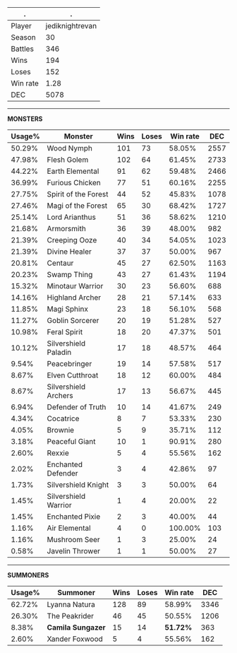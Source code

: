 .|.
|-|-
Player|jediknightrevan
Season|30
Battles|346
Wins|194
Loses|152
Win rate|1.28
DEC|5078

---
**MONSTERS**

Usage%|Monster|Wins|Loses|Win rate|DEC|
-|-|-|-|-|-|
50.29%|Wood Nymph|101|73|58.05%|2557|
47.98%|Flesh Golem|102|64|61.45%|2733|
44.22%|Earth Elemental|91|62|59.48%|2466|
36.99%|Furious Chicken|77|51|60.16%|2255|
27.75%|Spirit of the Forest|44|52|45.83%|1078|
27.46%|Magi of the Forest|65|30|68.42%|1727|
25.14%|Lord Arianthus|51|36|58.62%|1210|
21.68%|Armorsmith|36|39|48.00%|982|
21.39%|Creeping Ooze|40|34|54.05%|1023|
21.39%|Divine Healer|37|37|50.00%|967|
20.81%|Centaur|45|27|62.50%|1163|
20.23%|Swamp Thing|43|27|61.43%|1194|
15.32%|Minotaur Warrior|30|23|56.60%|688|
14.16%|Highland Archer|28|21|57.14%|633|
11.85%|Magi Sphinx|23|18|56.10%|568|
11.27%|Goblin Sorcerer|20|19|51.28%|527|
10.98%|Feral Spirit|18|20|47.37%|501|
10.12%|Silvershield Paladin|17|18|48.57%|464|
9.54%|Peacebringer|19|14|57.58%|517|
8.67%|Elven Cutthroat|18|12|60.00%|484|
8.67%|Silvershield Archers|17|13|56.67%|445|
6.94%|Defender of Truth|10|14|41.67%|249|
4.34%|Cocatrice|8|7|53.33%|230|
4.05%|Brownie|5|9|35.71%|112|
3.18%|Peaceful Giant|10|1|90.91%|280|
2.60%|Rexxie|5|4|55.56%|162|
2.02%|Enchanted Defender|3|4|42.86%|97|
1.73%|Silvershield Knight|3|3|50.00%|64|
1.45%|Silvershield Warrior|1|4|20.00%|22|
1.45%|Enchanted Pixie|2|3|40.00%|44|
1.16%|Air Elemental|4|0|100.00%|103|
1.16%|Mushroom Seer|1|3|25.00%|24|
0.58%|Javelin Thrower|1|1|50.00%|27|

---
**SUMMONERS**

Usage%|Summoner|Wins|Loses|Win rate|DEC|
-|-|-|-|-|-|
62.72%|Lyanna Natura|128|89|58.99%|3346|
26.30%|The Peakrider|46|45|50.55%|1206|
8.38%|**Camila Sungazer**|15|14|**51.72%**|363|
2.60%|Xander Foxwood|5|4|55.56%|162|
